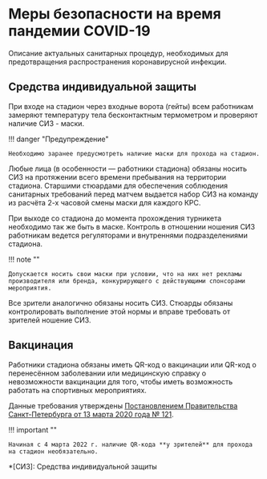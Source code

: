 # Меры безопасности на время пандемии COVID-19

Описание актуальных санитарных процедур, необходимых для предотвращения распространения коронавирусной инфекции. 

## Средства индивидуальной защиты

При входе на стадион через входные ворота (гейты) всем работникам замеряют температуру тела бесконтактным термометром и проверяют наличие СИЗ - маски.

!!! danger "Предупреждение"

    Необходимо заранее предусмотреть наличие маски для прохода на стадион.

Любые лица (в особенности — работники стадиона) обязаны носить СИЗ на протяжении всего времени пребывания на территории стадиона. Старшими стюардами для обеспечения соблюдения санитарных требований перед матчем выдается набор СИЗ на команду из расчёта 2-х часовой смены маски для каждого КРС.

При выходе со стадиона до момента прохождения турникета необходимо так же быть в маске. Контроль в отношении ношения СИЗ работникам ведется регуляторами и внутреннями подразделениями стадиона. 

!!! note ""

    Допускается носить свои маски при условии, что на них нет рекламы производителя или бренда, конкурирующего с действующими спонсорами мероприятия.

Все зрители аналогично обязаны носить СИЗ. Стюарды обязаны контролировать выполнение этой нормы и вправе требовать от зрителей ношение СИЗ.

## Вакцинация

Работники стадиона обязаны иметь QR-код о вакцинации или QR-код о перенесённом заболевании или медицинскую справку о невозможности вакцинации для того, чтобы иметь возможность работать на спортивных мероприятиях. 

Данные требования утверждены [Постановлением Правительства Санкт-Петербурга от 13 марта 2020 года № 121](https://docs.cntd.ru/document/564437085). 

!!! important ""

    Начиная с 4 марта 2022 г. наличие QR-кода **у зрителей** для прохода на стадион необязательно.
    
*[СИЗ]: Средства индивидуальной защиты
